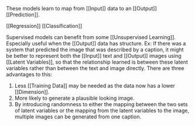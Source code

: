 These models learn to map from [[Input]] data to an [[Output]] [[Prediction]].

[[Regression]]
[[Classification]]

Supervised models can benefit from some [[Unsupervised Learning]]. Especially useful when the [[Output]] data has structure. 
Ex: If there was a system that predicted the image that was described by a caption, it might be better to represent both the [[Input]] text and [[Output]] images using [[Latent Variables]], so that the relationship learned is between these latent variables rather than between the text and image directly.
There are three advantages to this:
1) Less [[Training Data]] may be needed as the data now has a lower [[Dimension]].
2) More likely to generate a plausible looking image.
3) By introducing randomness to either the mapping between the two sets of latent variables or the mapping from the latent variables to the image, multiple images can be generated from one caption. 